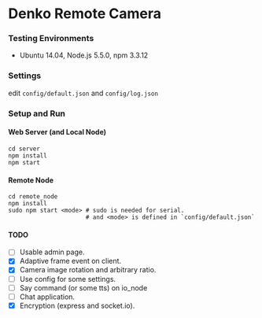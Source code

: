 # Denko Remote Camera  #

### Testing Environments ###
* Ubuntu 14.04, Node.js 5.5.0, npm 3.3.12

### Settings ###
edit `config/default.json` and `config/log.json`

### Setup and Run ###

#### Web Server (and Local Node) ####
```
cd server
npm install
npm start
```

#### Remote Node ####
```
cd remote_node
npm install
sudo npm start <mode> # sudo is needed for serial.
                      # and <mode> is defined in `config/default.json`
```

#### TODO ####
- [ ] Usable admin page.
- [x] Adaptive frame event on client.
- [x] Camera image rotation and arbitrary ratio.
- [ ] Use config for some settings.
- [ ] Say command (or some tts) on io\_node
- [ ] Chat application.
- [x] Encryption (express and socket.io).
